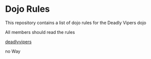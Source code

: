 Dojo Rules
==========

This repository contains a list of dojo rules for the Deadly Vipers dojo

All members should read the rules

[deadlyvipers](https://github.com/deadlyvipers)

no Way
